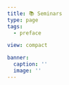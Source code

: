 ```yaml
---
title: 📚 Seminars
type: page
tags:
  - preface

view: compact

banner:
  caption: ''
  image: ''
---
```

